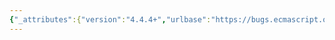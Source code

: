 ```yaml
---
{"_attributes":{"version":"4.4.4+","urlbase":"https://bugs.ecmascript.org/","maintainer":"dherman@mozilla.com"},"bug":{"bug_id":1577,"creation_ts":"2013-07-08 09:30:00 -0700","short_desc":"\"This rule is recursively applied\" rule is opaque","delta_ts":"2013-07-15 17:03:28 -0700","product":"Draft for 6th Edition","component":"editorial issue","version":"Rev 15: May 14, 2013 Draft","rep_platform":"All","op_sys":"All","bug_status":"RESOLVED","resolution":"FIXED","priority":"Normal","bug_severity":"enhancement","everconfirmed":true,"reporter":{"uid":"jorendorff","name":"Jason Orendorff"},"assigned_to":{"uid":"allen","name":"Allen Wirfs-Brock"},"long_desc":[{"commentid":4353,"comment_count":0,"who":{"uid":"jorendorff","name":"Jason Orendorff"},"bug_when":"2013-07-08 09:30:29 -0700","thetext":"ES6 replaces the ES5 \"early error\" language with static semantics, a welcome change.\n\nHowever, people seem to have trouble understanding the new rules about 'delete', especially the second rule. It says:\n\n>   * It is a Syntax Error if the derived UnaryExpression is\n>     PrimaryExpression : CoverParenthesisedExpressionAndArrowParameterList\n>     and derives a production that is used in place of UnaryExpression would\n>     produce a Syntax Error according to these rules. This rule is\n>     recursively applied.\n\nhttps://people.mozilla.com/~jorendorff/es6-draft.html#sec-11.4.1\n\nIt means:\n\n    If `delete EXPR` is a syntax error, then so is `delete (EXPR)`.\n\nCan the language be made clearer? Failing that, I think a NOTE is in order."},{"commentid":4354,"comment_count":1,"who":{"uid":"jorendorff","name":"Jason Orendorff"},"bug_when":"2013-07-08 09:31:56 -0700","thetext":"An example of an ES1-5 spec veteran not immediately grasping this rule occurs in the second paragraph of the comment here:\n\nhttps://bugzilla.mozilla.org/show_bug.cgi?id=888002#c5"},{"commentid":4355,"comment_count":2,"who":{"uid":"jorendorff","name":"Jason Orendorff"},"bug_when":"2013-07-08 09:35:35 -0700","thetext":"I just noticed there's a typo in the rule.\n\"that is used\" should be \"that if used\".\n\nI don't think that is the main issue here though."},{"commentid":4356,"comment_count":3,"who":{"uid":"allen","name":"Allen Wirfs-Brock"},"bug_when":"2013-07-08 10:22:51 -0700","thetext":"fixed in rev16 editor's draft\n\ntweaked the language of the recursive application rule and added a clarify note in: 11.4.4, 11.13.3.1, 12.6.4.1"},{"commentid":4413,"comment_count":4,"who":{"uid":"allen","name":"Allen Wirfs-Brock"},"bug_when":"2013-07-15 17:03:28 -0700","thetext":"fixed in rev16 draft.  July 15, 2013"}]}}
---
```

